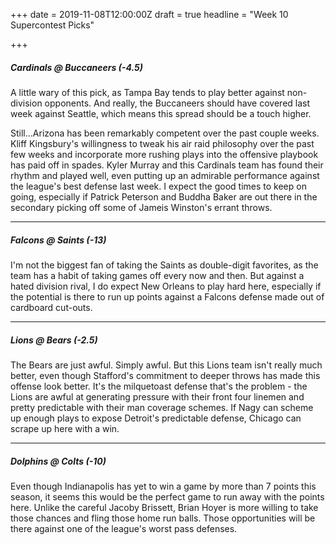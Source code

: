 +++
date = 2019-11-08T12:00:00Z
draft = true
headline = "Week 10 Supercontest Picks"

+++
##### _Cardinals_ @ Buccaneers (-4.5)

A little wary of this pick, as Tampa Bay tends to play better against non-division opponents. And really, the Buccaneers should have covered last week against Seattle, which means this spread should be a touch higher.

Still...Arizona has been remarkably competent over the past couple weeks. Kliff Kingsbury's willingness to tweak his air raid philosophy over the past few weeks and incorporate more rushing plays into the offensive playbook has paid off in spades. Kyler Murray and this Cardinals team has found their rhythm and played well, even putting up an admirable performance against the league's best defense last week. I expect the good times to keep on going, especially if Patrick Peterson and Buddha Baker are out there in the secondary picking off some of Jameis Winston's errant throws.

***

##### Falcons @ _Saints_ (-13)

I'm not the biggest fan of taking the Saints as double-digit favorites, as the team has a habit of taking games off every now and then. But against a hated division rival, I do expect New Orleans to play hard here, especially if the potential is there to run up points against a Falcons defense made out of cardboard cut-outs.

***

##### Lions @ _Bears_ (-2.5)

The Bears are just awful. Simply awful. But this Lions team isn't really much better, even though Stafford's commitment to deeper throws has made this offense look better. It's the milquetoast defense that's the problem - the Lions are awful at generating pressure with their front four linemen and pretty predictable with their man coverage schemes. If Nagy can scheme up enough plays to expose Detroit's predictable defense, Chicago can scrape up here with a win.

***

##### Dolphins @ _Colts_ (-10)

Even though Indianapolis has yet to win a game by more than 7 points this season, it seems this would be the perfect game to run away with the points here. Unlike the careful Jacoby Brissett, Brian Hoyer is more willing to take those chances and fling those home run balls. Those opportunities will be there against one of the league's worst pass defenses. 